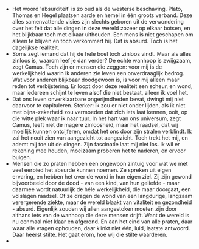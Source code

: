 - Het woord 'absurditeit' is zo oud als de westerse beschaving. Plato, Thomas en Hegel plaatsen aarde en hemel in één groots verband. Deze alles samenvattende visies zijn slechts geboren uit de verwondering over het feit dat alle dingen in deze wereld zozeer op elkaar botsen, en het blijkbaar toch met elkaar uithouden. Een mens is niet geschapen om alleen te blijven en toch verkommert hij. Dat is absurd. Toch is het dagelijkse realiteit.
- Soms zegt iemand dat hij de hele boel toch zinloos vindt. Maar als alles zinloos is, waarom leef je dan verder? De echte wanhoop is zwijgzaam, zegt Camus. Toch zijn er mensen die zeggen: voor mij is de werkelijkheid waarin ik anderen zie leven een onverdraaglijk bedrog. Wat voor anderen blijkbaar doodgewoon is, is voor mij alleen maar reden tot verbijstering. Er loopt door deze realiteit een scheur, en wond, maar iedereen schijnt te leven alsof die niet bestaat, alleen ik voel het.
- Dat ons leven onverklaarbare ongerijmdheden bevat, dwingt mij niet daarvoor te capituleren. Sterker: ik zou er niet onder lijden, als ik niet met bijna-zekerheid zou vermoeden dat zich iets laat kennen, ooit, op die witte plek waar ik naar tuur. In het hart van ons universum, zegt Camus, leeft niet de magere zinloosheid, maar het raadsel, dat wij moeilijk kunnen ontcijferen, omdat het ons door zijn stralen verblindt. Ik zal het nooit zien van aangezicht tot aangezicht. Toch trekt het mij, en ademt mij toe uit de dingen. Zijn fascinatie laat mij niet los. Ik wil er rekening mee houden, moeizaam proberen het te naderen, en ervoor buigen.
- Mensen die zo praten hebben een ongewoon zintuig voor wat we met veel eerbied het absurde kunnen noemen. Ze spreken uit eigen ervaring, en hebben het over de wond in hun eigen ziel. Zij zijn gewond bijvoorbeeld door de dood - van een kind, van hun geliefde - maar daarmee wordt natuurlijk de héle werkelijkheid, die maar doorgaat, een volslagen raadsel. Of ze dragen de wond van een langdurige, langzaam verergerende ziekte, maar de wereld blaakt van vitaliteit en gezondheid - absurd. Eigenlijk zouden wij allen aangestoken moeten zijn door althans iets van de wanhoop die deze mensen drijft. Want de wereld is nu eenmaal niet klaar en afgerond. En aan het eind van alle praten, daar waar alle vragen ophouden, daar klinkt niet één, luid, laatste antwoord. Daar heerst stilte. Het gaat erom, hoe wij die stilte waarderen.
-